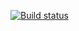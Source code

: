 [![Build status](https://ci.appveyor.com/api/projects/status/k3gshvmb49hdtwj6?svg=true)](https://ci.appveyor.com/project/EliseevG787/aqa-1-2-2)